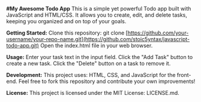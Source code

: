 
**#My Awesome Todo App**
This is a simple yet powerful Todo app built with JavaScript and HTML/CSS. It allows you to create, edit, and delete tasks, keeping you organized and on top of your goals.

**Getting Started:**
Clone this repository: git clone [https://github.com/your-username/your-repo-name.git](https://github.com/stoic5yntax/javascript-todo-app.git)
Open the index.html file in your web browser.

**Usage:**
Enter your task text in the input field.
Click the "Add Task" button to create a new task.
Click the "Delete" button on a task to remove it.

**Development:**
This project uses:
HTML, CSS, and JavaScript for the front-end.
Feel free to fork this repository and contribute your own improvements!

**License:**
This project is licensed under the MIT License: LICENSE.md.
